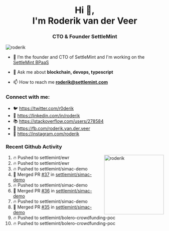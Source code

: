 <h1 align="center">Hi 👋,<br/> I'm Roderik van der Veer</h1>
<h3 align="center">CTO & Founder SettleMint</h3>

<p align="left"> <img src="https://komarev.com/ghpvc/?username=roderik" alt="roderik" /> </p>

- 🔭 I’m the founder and CTO of SettleMint and I'm working on the [SettleMint BPaaS](https://settlemint.com)

- 💬 Ask me about **blockchain, devops, typescript**

- 📫 How to reach me **roderik@settlemint.com**



### Connect with me:

- 🐦 https://twitter.com/r0derik
- 🏢 https://linkedin.com/in/roderik
- 📚 https://stackoverflow.com/users/278584
- 🙊 https://fb.com/roderik.van.der.veer
- 📸 https://instagram.com/roderik

### Recent Github Activity
<img src="https://github-readme-stats.vercel.app/api?username=roderik&show_icons=true&count_private=true" alt="roderik" align="right" height="190" />

<!--START_SECTION:activity-->
1. 🔥 Pushed to settlemint/ewr
2. 🔥 Pushed to settlemint/ewr
3. 🔥 Pushed to settlemint/simac-demo
4. 🎉 Merged PR [#37](https://github.com/settlemint/simac-demo/pull/37) in [settlemint/simac-demo](https://github.com/settlemint/simac-demo)
5. 🔥 Pushed to settlemint/simac-demo
6. 🎉 Merged PR [#36](https://github.com/settlemint/simac-demo/pull/36) in [settlemint/simac-demo](https://github.com/settlemint/simac-demo)
7. 🔥 Pushed to settlemint/simac-demo
8. 🎉 Merged PR [#35](https://github.com/settlemint/simac-demo/pull/35) in [settlemint/simac-demo](https://github.com/settlemint/simac-demo)
9. 🔥 Pushed to settlemint/bolero-crowdfunding-poc
10. 🔥 Pushed to settlemint/bolero-crowdfunding-poc
<!--END_SECTION:activity-->